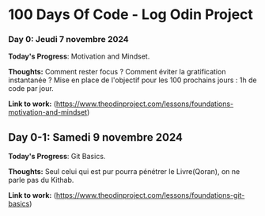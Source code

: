 # 100 Days Of Code - Log Odin Project

### Day 0: Jeudi 7 novembre 2024

**Today's Progress**: Motivation and Mindset.

**Thoughts:** Comment rester focus ? Comment éviter la gratification instantanée ? Mise en place de l'objectif pour les 100 prochains jours : 1h de code par jour.

**Link to work:** (https://www.theodinproject.com/lessons/foundations-motivation-and-mindset)

## Day 0-1: Samedi 9 novembre 2024

**Today's Progress**: Git Basics.

**Thoughts:** Seul celui qui est pur pourra pénétrer le Livre(Qoran), on ne parle pas du Kithab.

**Link to work:** (https://www.theodinproject.com/lessons/foundations-git-basics)